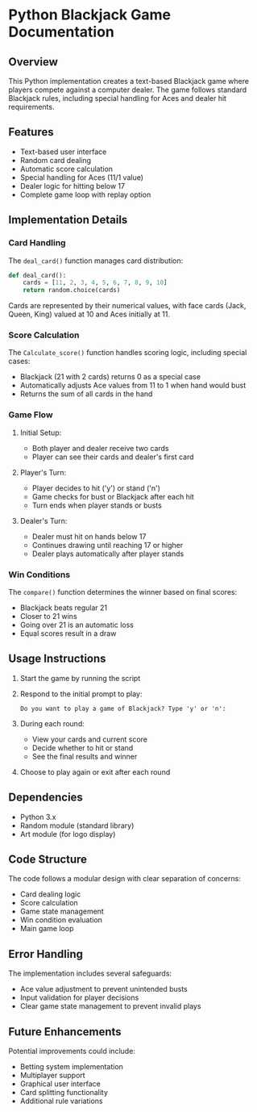 # Python Blackjack Game Documentation

## Overview
This Python implementation creates a text-based Blackjack game where players compete against a computer dealer. The game follows standard Blackjack rules, including special handling for Aces and dealer hit requirements.

## Features
- Text-based user interface
- Random card dealing
- Automatic score calculation
- Special handling for Aces (11/1 value)
- Dealer logic for hitting below 17
- Complete game loop with replay option

## Implementation Details

### Card Handling
The `deal_card()` function manages card distribution:
```python
def deal_card():
    cards = [11, 2, 3, 4, 5, 6, 7, 8, 9, 10]
    return random.choice(cards)
```
Cards are represented by their numerical values, with face cards (Jack, Queen, King) valued at 10 and Aces initially at 11.

### Score Calculation
The `Calculate_score()` function handles scoring logic, including special cases:
- Blackjack (21 with 2 cards) returns 0 as a special case
- Automatically adjusts Ace values from 11 to 1 when hand would bust
- Returns the sum of all cards in the hand

### Game Flow
1. Initial Setup:
   - Both player and dealer receive two cards
   - Player can see their cards and dealer's first card

2. Player's Turn:
   - Player decides to hit ('y') or stand ('n')
   - Game checks for bust or Blackjack after each hit
   - Turn ends when player stands or busts

3. Dealer's Turn:
   - Dealer must hit on hands below 17
   - Continues drawing until reaching 17 or higher
   - Dealer plays automatically after player stands

### Win Conditions
The `compare()` function determines the winner based on final scores:
- Blackjack beats regular 21
- Closer to 21 wins
- Going over 21 is an automatic loss
- Equal scores result in a draw

## Usage Instructions

1. Start the game by running the script
2. Respond to the initial prompt to play:
   ```
   Do you want to play a game of Blackjack? Type 'y' or 'n':
   ```

3. During each round:
   - View your cards and current score
   - Decide whether to hit or stand
   - See the final results and winner

4. Choose to play again or exit after each round

## Dependencies
- Python 3.x
- Random module (standard library)
- Art module (for logo display)

## Code Structure
The code follows a modular design with clear separation of concerns:
- Card dealing logic
- Score calculation
- Game state management
- Win condition evaluation
- Main game loop

## Error Handling
The implementation includes several safeguards:
- Ace value adjustment to prevent unintended busts
- Input validation for player decisions
- Clear game state management to prevent invalid plays

## Future Enhancements
Potential improvements could include:
- Betting system implementation
- Multiplayer support
- Graphical user interface
- Card splitting functionality
- Additional rule variations
